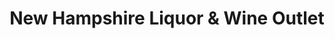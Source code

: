 ---
title: "New Hampshire Liquor & Wine Outlet"
url: /bedford/new-hampshire-liquor-and-wine-outlet/
shop: alcohol
---